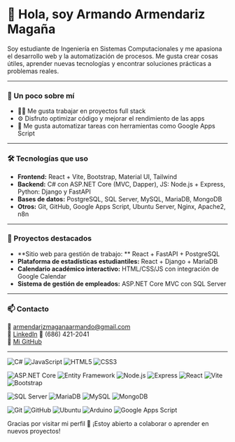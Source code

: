 # 👋 Hola, soy Armando Armendariz Magaña

Soy estudiante de Ingeniería en Sistemas Computacionales y me apasiona el desarrollo web y la automatización de procesos. Me gusta crear cosas útiles, aprender nuevas tecnologías y encontrar soluciones prácticas a problemas reales.

---

### 🚀 Un poco sobre mí

- 🧑‍💻 Me gusta trabajar en proyectos full stack  
- ⚙️ Disfruto optimizar código y mejorar el rendimiento de las apps  
- 📅 Me gusta automatizar tareas con herramientas como Google Apps Script  

---

### 🛠️ Tecnologías que uso

- **Frontend:** React + Vite, Bootstrap, Material UI, Tailwind
- **Backend:** C# con ASP.NET Core (MVC, Dapper), JS: Node.js + Express, Python: Django y FastAPI
- **Bases de datos:** PostgreSQL, SQL Server, MySQL, MariaDB, MongoDB  
- **Otros:** Git, GitHub, Google Apps Script, Ubuntu Server, Nginx, Apache2, n8n

---

### 📌 Proyectos destacados

- **Sitio web para gestión de trabajo: ** React + FastAPI + PostgreSQL
- **Plataforma de estadísticas estudiantiles:** React + Django + MariaDB  
- **Calendario académico interactivo:** HTML/CSS/JS con integración de Google Calendar  
- **Sistema de gestión de empleados:** ASP.NET Core MVC con SQL Server  

---

### 📫 Contacto

📧 armendarizmaganaarmando@gmail.com  
🔗 [LinkedIn](https://www.linkedin.com/in/armando-armendariz-magaña-16499628b)
📱 (686) 421-2041  
🔗 [Mi GitHub](https://github.com/Batmand0)

---
<!-- Lenguajes -->
![C#](https://img.shields.io/badge/C%23-239120?style=flat&logo=c-sharp&logoColor=white)
![JavaScript](https://img.shields.io/badge/JavaScript-F7DF1E?style=flat&logo=javascript&logoColor=black)
![HTML5](https://img.shields.io/badge/HTML5-E34F26?style=flat&logo=html5&logoColor=white)
![CSS3](https://img.shields.io/badge/CSS3-1572B6?style=flat&logo=css3&logoColor=white)

<!-- Frameworks y librerías -->
![ASP.NET Core](https://img.shields.io/badge/ASP.NET_Core-512BD4?style=flat&logo=dotnet&logoColor=white)
![Entity Framework](https://img.shields.io/badge/Entity_Framework-68217A?style=flat&logo=dotnet&logoColor=white)
![Node.js](https://img.shields.io/badge/Node.js-339933?style=flat&logo=node.js&logoColor=white)
![Express](https://img.shields.io/badge/Express.js-000000?style=flat&logo=express&logoColor=white)
![React](https://img.shields.io/badge/React-61DAFB?style=flat&logo=react&logoColor=black)
![Vite](https://img.shields.io/badge/Vite-646CFF?style=flat&logo=vite&logoColor=white)
![Bootstrap](https://img.shields.io/badge/Bootstrap-7952B3?style=flat&logo=bootstrap&logoColor=white)

<!-- Bases de datos -->
![SQL Server](https://img.shields.io/badge/Microsoft_SQL_Server-CC2927?style=flat&logo=microsoftsqlserver&logoColor=white)
![MariaDB](https://img.shields.io/badge/MariaDB-003545?style=flat&logo=mariadb&logoColor=white)
![MySQL](https://img.shields.io/badge/MySQL-4479A1?style=flat&logo=mysql&logoColor=white)
![MongoDB](https://img.shields.io/badge/MongoDB-47A248?style=flat&logo=mongodb&logoColor=white)

<!-- Herramientas y otros -->
![Git](https://img.shields.io/badge/Git-F05032?style=flat&logo=git&logoColor=white)
![GitHub](https://img.shields.io/badge/GitHub-181717?style=flat&logo=github&logoColor=white)
![Ubuntu](https://img.shields.io/badge/Ubuntu-E95420?style=flat&logo=ubuntu&logoColor=white)
![Arduino](https://img.shields.io/badge/Arduino-00979D?style=flat&logo=arduino&logoColor=white)
![Google Apps Script](https://img.shields.io/badge/Google_Apps_Script-4285F4?style=flat&logo=google&logoColor=white)


Gracias por visitar mi perfil 🙌 ¡Estoy abierto a colaborar o aprender en nuevos proyectos!
